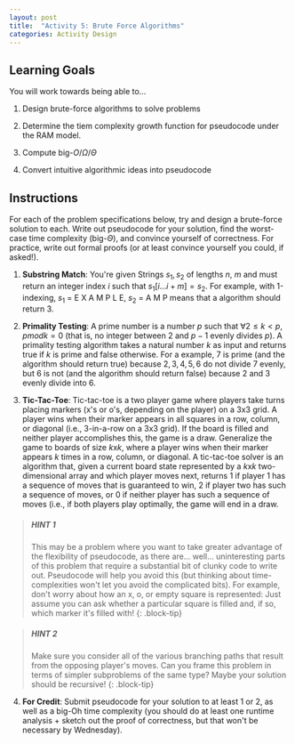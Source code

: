 ```yaml
---
layout: post
title:  "Activity 5: Brute Force Algorithms"
categories: Activity Design
---
```


## Learning Goals

You will work towards being able to...

1. Design brute-force algorithms to solve problems

2. Determine the tiem complexity growth function for pseudocode under the RAM model.

3. Compute big-$O$/$\Omega$/$\Theta$

4. Convert intuitive algorithmic ideas into pseudocode



## Instructions
For each of the problem specifications below, try and design a brute-force solution to each. Write out pseudocode for your solution, find the worst-case time complexity (big-$\Theta$), and convince yourself of correctness. For practice, write out formal proofs (or at least convince yourself you could, if asked!). 

1. **Substring Match**: You're given Strings $s_1, s_2$ of lengths $n$, $m$ and must return an integer index $i$ such that $s_1[i\dots i+m] = s_2$. For example, with 1-indexing, $s_1$ = E X A M P L E, $s_2$ = A M P means that a algorithm should return $3$. 

2. **Primality Testing**: A prime number is a number $p$ such that $\forall 2 \leq k < p$, $p mod k = 0$ (that is, no integer between $2$ and $p-1$ evenly divides $p$). A primality testing algorithm takes a natural number $k$ as input and returns true if $k$ is prime and false otherwise. For a example, $7$ is prime (and the algorithm should return true) because $2, 3, 4, 5, 6$ do not divide $7$ evenly, but $6$ is not (and the algorithm should return false) because $2$ and $3$ evenly divide into $6$.

3. **Tic-Tac-Toe**: Tic-tac-toe is a two player game where players take turns placing markers (x's or o's, depending on the player) on a 3x3 grid. A player wins when their marker appears in all squares in a row, column, or diagonal (i.e., 3-in-a-row on a 3x3 grid). If the board is filled and neither player accomplishes this, the game is a draw. Generalize the game to boards of size $k$x$k$, where a player wins when their marker appears $k$ times in a row, column, or diagonal. A tic-tac-toe solver is an algorithm that, given a current board state represented by a $k$x$k$ two-dimensional array and which player moves next, returns 1 if player 1 has a sequence of moves that is guaranteed to win, 2 if player two has such a sequence of moves, or 0 if neither player has such a sequence of moves (i.e., if both players play optimally, the game will end in a draw.

> ##### *HINT 1* 
> This may be a problem where you want to take greater advantage of the flexibility of pseudocode, as there are... well... uninteresting parts of this problem that require a substantial bit of clunky code to write out. Pseudocode will help you avoid this (but thinking about time-complexities won't let you avoid the complicated bits). For example, don't worry about how an x, o, or empty square is represented: Just assume you can ask whether a particular square is filled and, if so, which marker it's filled with!
{: .block-tip}

> ##### *HINT 2* 
> Make sure you consider all of the various branching paths that result from the opposing player's moves. Can you frame this problem in terms of simpler subproblems of the same type? Maybe your solution should be recursive!
{: .block-tip}

4. **For Credit**: Submit pseudocode for your solution to at least 1 or 2, as well as a big-Oh time complexity (you should do at least one runtime analysis + sketch out the proof of correctness, but that won't be necessary by Wednesday). 

